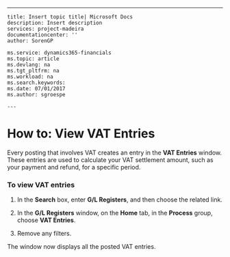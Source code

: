 ---
    title: Insert topic title| Microsoft Docs
    description: Insert description
    services: project-madeira
    documentationcenter: ''
    author: SorenGP

    ms.service: dynamics365-financials
    ms.topic: article
    ms.devlang: na
    ms.tgt_pltfrm: na
    ms.workload: na
    ms.search.keywords:
    ms.date: 07/01/2017
    ms.author: sgroespe

    ---
# How to: View VAT Entries
Every posting that involves VAT creates an entry in the **VAT Entries** window. These entries are used to calculate your VAT settlement amount, such as your payment and refund, for a specific period.  
  
### To view VAT entries  
  
1.  In the **Search** box, enter **G\/L Registers**, and then choose the related link.  
  
2.  In the **G\/L Registers** window, on the **Home** tab, in the **Process** group, choose **VAT Entries**.  
  
3.  Remove any filters.  
  
 The window now displays all the posted VAT entries.